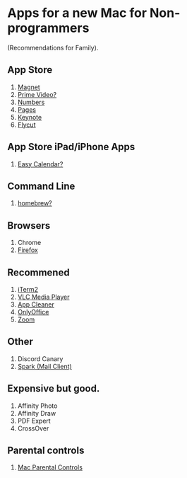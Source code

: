 # Apps for a new Mac for Non-programmers

(Recommendations for Family).


## App Store
1. [Magnet](https://apps.apple.com/us/app/magnet/id441258766?mt=12)
2. [Prime Video?](https://apps.apple.com/us/app/amazon-prime-video/id545519333)
3. [Numbers](https://apps.apple.com/us/app/numbers/id409203825?mt=12)
4. [Pages](https://apps.apple.com/us/app/pages/id409201541?mt=12)
5. [Keynote](https://apps.apple.com/us/app/keynote/id409183694?mt=12)
6. [Flycut](https://apps.apple.com/us/app/flycut-clipboard-manager/id442160987?mt=12)

## App Store iPad/iPhone Apps
1. [Easy Calendar?](https://apps.apple.com/us/app/easy-calendar/id421724209)

## Command Line
1. [homebrew?](https://brew.sh/)


## Browsers
1. Chrome
2. [Firefox](https://www.mozilla.org/en-US/firefox/new/)

## Recommened
1. [iTerm2](https://iterm2.com/downloads/stable/iTerm2-3_4_16.zip)
2. [VLC Media Player](https://get.videolan.org/vlc/3.0.17.3/macosx/vlc-3.0.17.3-arm64.dmg)
3. [App Cleaner](https://freemacsoft.net/appcleaner/) 
4. [OnlyOffice](https://www.onlyoffice.com/desktop.aspx)
5. [Zoom](https://zoom.us/download#client_4meeting)


## Other
1. Discord Canary 
2. [Spark (Mail Client)](https://sparkmailapp.com/)

## Expensive but good. 
1. Affinity Photo
2. Affinity Draw
3. PDF Expert 
4. CrossOver

## Parental controls
1. [Mac Parental Controls](https://support.apple.com/guide/mac-help/set-up-content-and-privacy-restrictions-mchl8490d51e/mac)
